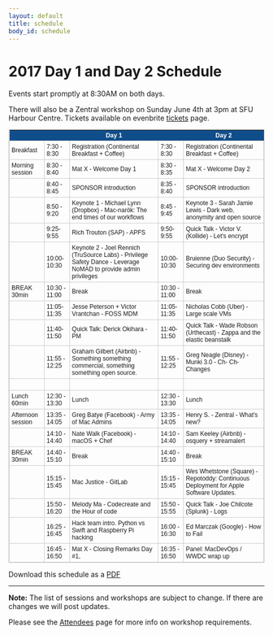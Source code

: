 ```yaml
---
layout: default
title: schedule
body_id: schedule
---
```


# 2017 Day 1 and Day 2 Schedule

<p class="lead">
Events start promptly at 8:30AM on both days.
</p>

<p>
There will also be a Zentral workshop on Sunday June 4th at 3pm at SFU Harbour Centre. Tickets available on evenbrite <a href="https://www.eventbrite.com/e/macdevopsyvr-2017-tickets-31630087443">tickets</a> page.
</p>

<style type="text/css">
	table.tableizer-table {
		font-size: 12px;
		border: 1px solid #CCC; 
		font-family: Arial, Helvetica, sans-serif;
	} 
	.tableizer-table td {
		padding: 4px;
		margin: 3px;
		border: 1px solid #CCC;
	}
	.tableizer-table th {
		background-color: #104E8B; 
		color: #FFF;
		font-weight: bold;
	}
</style>
<table class="tableizer-table">
<thead><tr class="tableizer-firstrow"><th></th><th>&nbsp;</th><th>Day 1</th><th>&nbsp;</th><th>Day 2</th></tr></thead><tbody>
 <tr><td>Breakfast</td><td>7:30 - 8:30</td><td>Registration (Continental Breakfast + Coffee)</td><td>7:30 - 8:30</td><td>Registration (Continental Breakfast + Coffee)</td></tr>
 <tr><td>Morning session</td><td>8:30 - 8:40</td><td>Mat X - Welcome Day 1</td><td>8:30 - 8:35</td><td>Mat X - Welcome Day 2</td></tr>
 <tr><td>&nbsp;</td><td>8:40 - 8:45</td><td>SPONSOR introduction </td><td>8:35 - 8:40</td><td>SPONSOR introduction </td></tr>
 <tr><td>&nbsp;</td><td>8:50 - 9:20</td><td>Keynote 1 - Michael Lynn (Dropbox) - Mac-narök: The end times of our workflows</td><td>8:45 - 9:45</td><td>Keynote 3 - Sarah Jamie Lewis - Dark web, anonymity and open source </td></tr>
 <tr><td>&nbsp;</td><td>9:25-9:55</td><td>Rich Trouton (SAP) - APFS </td><td>9:50-9:55</td><td>Quick Talk - Victor V. (Kollide) - Let's encrypt</td></tr>
 <tr><td>&nbsp;</td><td>10:00-10:30</td><td> Keynote 2 - Joel Rennich (TruSource Labs) - Privilege Safety Dance - Leverage NoMAD to provide admin privileges </td><td>10:00-10:30</td><td>Bruienne (Duo Security) - Securing dev environments</td></tr>
 <tr><td>BREAK 30min</td><td>10:30 - 11:00</td><td>Break</td><td>10:30 - 11:00</td><td>Break</td></tr>
 <tr><td>&nbsp;</td><td>11:05- 11:35</td><td>Jesse Peterson + Victor Vrantchan - FOSS MDM</td><td>11:05- 11:35</td><td>Nicholas Cobb (Uber) - Large scale VMs</td></tr>
 <tr><td>&nbsp;</td><td>11:40-11:50</td><td>Quick Talk: Derick Okihara - PM </td><td>11:40-11:50</td><td>Quick Talk - Wade Robson (Urthecast) - Zappa and the elastic beanstalk</td></tr>
 <tr><td>&nbsp;</td><td>11:55 - 12:25</td><td>Graham Gilbert (Airbnb) -  Something something commercial, something something open source.</td><td>11:55 - 12:25</td><td>Greg Neagle (Disney) - Munki 3.0 - Ch- Ch- Changes</td></tr>
 <tr><td>&nbsp;</td><td>&nbsp;</td><td>&nbsp;</td><td>&nbsp;</td><td>&nbsp;</td></tr>
 <tr><td>Lunch 60min</td><td>12:30 - 13:30</td><td>Lunch</td><td>12:30 - 13:30</td><td>Lunch</td></tr>
 <tr><td>Afternoon session</td><td>13:35 - 14:05</td><td>Greg Batye (Facebook) - Army of Mac Admins</td><td>13:35 - 14:05</td><td>Henry S. - Zentral - What's new?</td></tr>
 <tr><td>&nbsp;</td><td>14:10 - 14:40</td><td>Nate Walk (Facebook) - macOS + Chef</td><td>14:10 - 14:40</td><td>Sam Keeley (Airbnb) - osquery + streamalert</td></tr>
 <tr><td>BREAK 30min</td><td>14:40 - 15:10</td><td>Break</td><td>14:40 - 15:10</td><td>Break</td></tr>
 <tr><td>&nbsp;</td><td>15:15 - 15:45</td><td>Mac Justice - GitLab</td><td>15:15 - 15:45</td><td>Wes Whetstone (Square) - Repotoddy: Continuous Deployment for Apple Software Updates.</td></tr>
 <tr><td>&nbsp;</td><td>15:50 - 16:20</td><td>Melody Ma - Codecreate and the Hour of code</td><td>15:50 - 15:55</td><td>Quick Talk - Joe Chilcote (Splunk) - Logs</td></tr>
 <tr><td>&nbsp;</td><td>16:25 - 16:45</td><td>Hack team intro. Python vs Swift and Raspberry Pi hacking</td><td>16:00 - 16:30</td><td>Ed Marczak (Google) - How to Fail</td></tr>
 <tr><td>&nbsp;</td><td>16:45 - 16:50</td><td>Mat X - Closing Remarks Day #1,</td><td>16:35 - 16:50</td><td>Panel: MacDevOps / WWDC wrap up</td></tr>
</tbody></table>

Download this schedule as a <a href="/assets/2017-MacDevOpsYVR-Schedule-2-days-30min-v2.pdf">PDF</a>
<hr>
<b>Note:</b> The list of sessions and workshops are subject to change. If there are changes we will post updates.

<p>
Please see the <a href="{{ site.url }}/attendee">Attendees</a> page for more info on workshop requirements.
</p>
